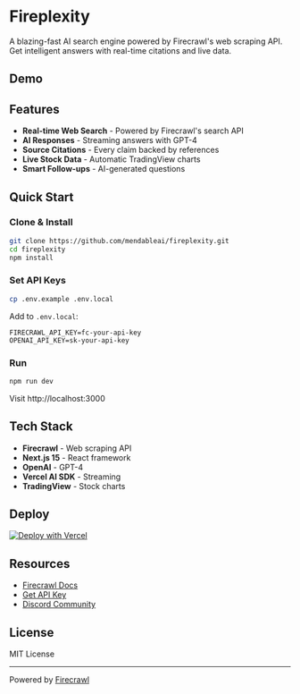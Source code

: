# Fireplexity

A blazing-fast AI search engine powered by Firecrawl's web scraping API. Get intelligent answers with real-time citations and live data.

## Demo

## Features

- **Real-time Web Search** - Powered by Firecrawl's search API
- **AI Responses** - Streaming answers with GPT-4
- **Source Citations** - Every claim backed by references
- **Live Stock Data** - Automatic TradingView charts
- **Smart Follow-ups** - AI-generated questions

## Quick Start

### Clone & Install
```bash
git clone https://github.com/mendableai/fireplexity.git
cd fireplexity
npm install
```

### Set API Keys
```bash
cp .env.example .env.local
```

Add to `.env.local`:
```
FIRECRAWL_API_KEY=fc-your-api-key
OPENAI_API_KEY=sk-your-api-key
```

### Run
```bash
npm run dev
```

Visit http://localhost:3000

## Tech Stack

- **Firecrawl** - Web scraping API
- **Next.js 15** - React framework
- **OpenAI** - GPT-4
- **Vercel AI SDK** - Streaming
- **TradingView** - Stock charts

## Deploy

[![Deploy with Vercel](https://vercel.com/button)](https://vercel.com/new/clone?repository-url=https%3A%2F%2Fgithub.com%2Fmendableai%2Ffireplexity)

## Resources

- [Firecrawl Docs](https://docs.firecrawl.dev)
- [Get API Key](https://firecrawl.dev)
- [Discord Community](https://discord.gg/firecrawl)

## License

MIT License

---

Powered by [Firecrawl](https://firecrawl.dev)
